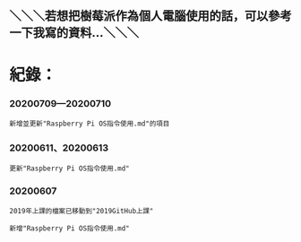 ## ＼＼＼若想把樹莓派作為個人電腦使用的話，可以參考一下我寫的資料...＼＼＼
# 紀錄：
### 20200709—20200710
```
新增並更新"Raspberry Pi OS指令使用.md"的項目
```
### 20200611、20200613
```
更新"Raspberry Pi OS指令使用.md"
```
### 20200607 
```
2019年上課的檔案已移動到"2019GitHub上課"
```
```
新增"Raspberry Pi OS指令使用.md"
```
